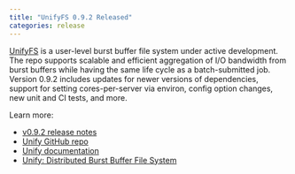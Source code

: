 ```yaml
---
title: "UnifyFS 0.9.2 Released"
categories: release
---
```


[UnifyFS](https://github.com/LLNL/UnifyFS) is a user-level burst buffer file system under active development. The repo supports scalable and efficient aggregation of I/O bandwidth from burst buffers while having the same life cycle as a batch-submitted job. Version 0.9.2 includes updates for newer versions of dependencies, support for setting cores-per-server via environ, config option changes, new unit and CI tests, and more.

Learn more:
- [v0.9.2 release notes](https://github.com/LLNL/UnifyFS/releases/tag/v0.9.2)
- [Unify GitHub repo](https://github.com/LLNL/UnifyFS)
- [Unify documentation](https://unifyfs.readthedocs.io/en/latest/)
- [Unify: Distributed Burst Buffer File System](https://computing.llnl.gov/projects/unify)
